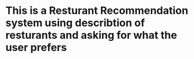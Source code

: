 # This is a Resturant Recommendation system using describtion of resturants and asking for what the user prefers 
